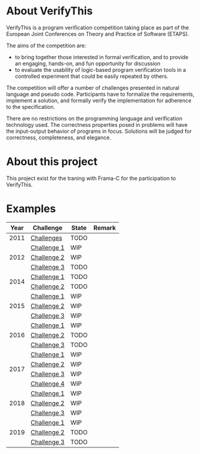 # About VerifyThis

VerifyThis is a program verification competition taking place as part of the European Joint Conferences on Theory 
and Practice of Software (ETAPS).

The aims of the competition are:

- to bring together those interested in formal verification, and to provide an engaging, hands-on, and fun opportunity for discussion 
- to evaluate the usability of logic-based program verification tools in a controlled experiment that could be easily repeated by others. 

The competition will offer a number of challenges presented in natural language and pseudo code. 
Participants have to formalize the requirements, implement a solution, and formally verify the implementation for adherence to the specification. 

There are no restrictions on the programming language and verification technology used. The correctness properties posed in problems 
will have the input-output behavior of programs in focus. Solutions will be judged for correctness, completeness, and elegance. 

# About this project

This project exist for the traning with Frama-C for the participation to VerifyThis.

# Examples

<table>
    <thead>
        <tr>
            <th>Year</th>
            <th>Challenge</th>
            <th>State</th>
            <th>Remark</th>
        </tr>
    </thead>
    <tbody>
        <tr>
            <td>2011</td>
            <td><a href = "https://github.com/lyonel2017/VerifyThis-2017/tree/master/2011/">Challenges</td>
            <td>TODO</td>
            <td></td>
        </tr>
       <tr>
            <td rowspan=3>2012</td>
            <td><a href = "https://github.com/lyonel2017/VerifyThis-2017/tree/master/2012/challenge_1">Challenge 1</td>
            <td>WIP</td>
            <td></td>
        </tr>
        <tr>
            <td><a href = "https://github.com/lyonel2017/VerifyThis-2017/tree/master/2012/challenge_2">Challenge 2</td>
            <td>WIP</td>
            <td></td>
        </tr>
        <tr>
            <td><a href = "https://github.com/lyonel2017/VerifyThis-2017/tree/master/2012/challenge_3">Challenge 3</td>
            <td>TODO</td>
            <td></td>
        </tr>
        <tr>
            <td rowspan=2>2014</td>
            <td><a href = "https://github.com/lyonel2017/VerifyThis-2017/tree/master/2014/challenge_1">Challenge 1</td>
            <td>TODO</td>
            <td></td>
        </tr>
        <tr>
            <td><a href = "https://github.com/lyonel2017/VerifyThis-2017/tree/master/2014/challenge_2">Challenge 2</td>
            <td>TODO</td>
            <td></td>
        </tr>
        <tr>
            <td rowspan=3>2015</td>
            <td><a href = "https://github.com/lyonel2017/VerifyThis-2017/tree/master/2015/challenge_1">Challenge 1</td>
            <td>WIP</td>
            <td></td>
        </tr>
        <tr>
            <td><a href = "https://github.com/lyonel2017/VerifyThis-2015/tree/master/2019/challenge_2">Challenge 2</td>
            <td>WIP</td>
            <td></td>
        </tr>
        <tr>
            <td><a href = "https://github.com/lyonel2017/VerifyThis-2015/tree/master/2019/challenge_3">Challenge 3</td>
            <td>WIP</td>
            <td></td>
        </tr>
        <tr>
            <td rowspan=3>2016</td>
            <td><a href = "https://github.com/lyonel2017/VerifyThis-2017/tree/master/2016/challenge_1">Challenge 1</td>
            <td>WIP</td>
            <td></td>
        </tr>
        <tr>
            <td><a href = "https://github.com/lyonel2017/VerifyThis-2017/tree/master/2016/challenge_2">Challenge 2</td>
            <td> TODO</td>
            <td></td>
        </tr>
        <tr>
            <td><a href = "https://github.com/lyonel2017/VerifyThis-2017/tree/master/2016/challenge_3">Challenge 3</td>
            <td> TODO</td>
            <td></td>
        </tr>
        <tr>
            <td rowspan=4>2017</td>
            <td><a href = "https://github.com/lyonel2017/VerifyThis-2017/tree/master/2017/challenge_1">Challenge 1</td>
            <td>WIP</td>
            <td></td>
        </tr>
        <tr>
            <td><a href = "https://github.com/lyonel2017/VerifyThis-2017/tree/master/2017/challenge_2">Challenge 2</td>
            <td>WIP</td>
            <td></td>
        </tr>
        <tr>
            <td><a href = "https://github.com/lyonel2017/VerifyThis-2017/tree/master/2017/challenge_3">Challenge 3</td>
            <td>WIP</td>
            <td></td>
        </tr>
        <tr>
            <td><a href = "https://github.com/lyonel2017/VerifyThis-2017/tree/master/2017/challenge_4">Challenge 4</td>
            <td>WIP</td>
            <td></td>
        </tr>
        <tr>
            <td rowspan=3>2018</td>
            <td><a href = "https://github.com/lyonel2017/VerifyThis-2017/tree/master/2018/challenge_1">Challenge 1</td>
            <td>WIP</td>
            <td></td>
        </tr>
        <tr>
            <td><a href = "https://github.com/lyonel2017/VerifyThis-2017/tree/master/2018/challenge_2">Challenge 2</td>
            <td>WIP</td>
            <td></td>
        </tr>
        <tr>
            <td><a href = "https://github.com/lyonel2017/VerifyThis-2017/tree/master/2018/challenge_3">Challenge 3</td>
            <td>WIP</td>
            <td></td>
        </tr>
        <tr>
            <td rowspan=3>2019</td>
            <td><a href = "https://github.com/lyonel2017/VerifyThis-2017/tree/master/2019/challenge_1">Challenge 1</a></td>
            <td>WIP</td>
            <td></td>
        </tr>
        <tr>
            <td><a href = "https://github.com/lyonel2017/VerifyThis-2017/tree/master/2019/challenge_2">Challenge 2</td>
            <td> TODO</td>
            <td></td>
        </tr>
        <tr>
            <td><a href = "https://github.com/lyonel2017/VerifyThis-2017/tree/master/2019/challenge_3">Challenge 3</td>
            <td>TODO</td>
            <td></td>
        </tr>
    </tbody>
</table>
